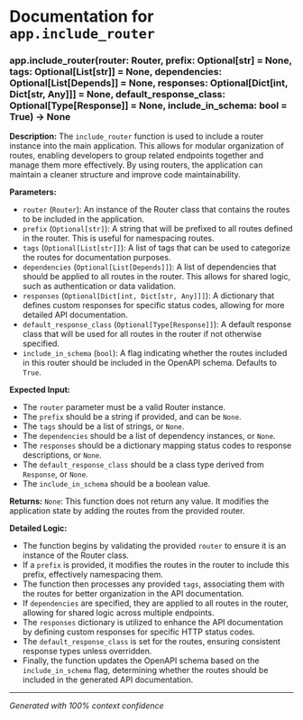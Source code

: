 # Documentation for `app.include_router`

### app.include_router(router: Router, prefix: Optional[str] = None, tags: Optional[List[str]] = None, dependencies: Optional[List[Depends]] = None, responses: Optional[Dict[int, Dict[str, Any]]] = None, default_response_class: Optional[Type[Response]] = None, include_in_schema: bool = True) -> None

**Description:**
The `include_router` function is used to include a router instance into the main application. This allows for modular organization of routes, enabling developers to group related endpoints together and manage them more effectively. By using routers, the application can maintain a cleaner structure and improve code maintainability.

**Parameters:**
- `router` (`Router`): An instance of the Router class that contains the routes to be included in the application.
- `prefix` (`Optional[str]`): A string that will be prefixed to all routes defined in the router. This is useful for namespacing routes.
- `tags` (`Optional[List[str]]`): A list of tags that can be used to categorize the routes for documentation purposes.
- `dependencies` (`Optional[List[Depends]]`): A list of dependencies that should be applied to all routes in the router. This allows for shared logic, such as authentication or data validation.
- `responses` (`Optional[Dict[int, Dict[str, Any]]]`): A dictionary that defines custom responses for specific status codes, allowing for more detailed API documentation.
- `default_response_class` (`Optional[Type[Response]]`): A default response class that will be used for all routes in the router if not otherwise specified.
- `include_in_schema` (`bool`): A flag indicating whether the routes included in this router should be included in the OpenAPI schema. Defaults to `True`.

**Expected Input:**
- The `router` parameter must be a valid Router instance.
- The `prefix` should be a string if provided, and can be `None`.
- The `tags` should be a list of strings, or `None`.
- The `dependencies` should be a list of dependency instances, or `None`.
- The `responses` should be a dictionary mapping status codes to response descriptions, or `None`.
- The `default_response_class` should be a class type derived from `Response`, or `None`.
- The `include_in_schema` should be a boolean value.

**Returns:**
`None`: This function does not return any value. It modifies the application state by adding the routes from the provided router.

**Detailed Logic:**
- The function begins by validating the provided `router` to ensure it is an instance of the Router class.
- If a `prefix` is provided, it modifies the routes in the router to include this prefix, effectively namespacing them.
- The function then processes any provided `tags`, associating them with the routes for better organization in the API documentation.
- If `dependencies` are specified, they are applied to all routes in the router, allowing for shared logic across multiple endpoints.
- The `responses` dictionary is utilized to enhance the API documentation by defining custom responses for specific HTTP status codes.
- The `default_response_class` is set for the routes, ensuring consistent response types unless overridden.
- Finally, the function updates the OpenAPI schema based on the `include_in_schema` flag, determining whether the routes should be included in the generated API documentation.

---
*Generated with 100% context confidence*
